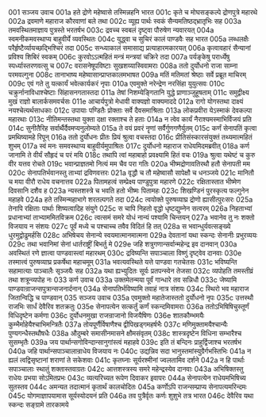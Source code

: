 001  सञ्जय उवाच
001a हते द्रोणे महेष्वासे तस्मिन्नहनि भारत
001c कृते च मोघसङ्कल्पे द्रोणपुत्रे महारथे
002a द्रवमाणे महाराज कौरवाणां बले तथा
002c व्यूह्य पार्थः स्वकं सैन्यमतिष्ठद्भ्रातृभिः सह
003a तमवस्थितमाज्ञाय पुत्रस्ते भरतर्षभ
003c द्रवच्च स्वबलं दृष्ट्वा पौरुषेण न्यवारयत्
004a स्वमनीकमवस्थाप्य बाहुवीर्ये व्यवस्थितः
004c युद्ध्वा च सुचिरं कालं पाण्डवैः सह भारत
005a लब्धलक्षैः परैर्हृष्टैर्व्यायच्छद्भिश्चिरं तदा
005c सन्ध्याकालं समासाद्य प्रत्याहारमकारयत्
006a कृत्वावहारं सैन्यानां प्रविश्य शिबिरं स्वकम्
006c कुरवोऽऽत्महितं मन्त्रं मन्त्रयां चक्रिरे तदा
007a पर्यङ्केषु परार्ध्येषु स्पर्ध्यास्तरणवत्सु च
007c वरासनेषूपविष्टाः सुखशय्यास्विवामराः
008a ततो दुर्योधनो राजा साम्ना परमवल्गुना
008c तानाभाष्य महेष्वासान्प्राप्तकालमभाषत
009a मतिं मतिमतां श्रेष्ठाः सर्वे प्रब्रूत माचिरम्
009c एवं गते तु यत्कार्यं भवेत्कार्यकरं नृपाः
010a एवमुक्ते नरेन्द्रेण नरसिंहा युयुत्सवः
010c चक्रुर्नानाविधाश्चेष्टाः सिंहासनगतास्तदा
011a तेषां निशम्येङ्गितानि युद्धे प्राणाञ्जुहूषताम्
011c समुद्वीक्ष्य मुखं राज्ञो बालार्कसमवर्चसः
011e आचार्यपुत्रो मेधावी वाक्यज्ञो वाक्यमाददे
012a रागो योगस्तथा दाक्ष्यं नयश्चेत्यर्थसाधकाः
012c उपायाः पण्डितैः प्रोक्ताः सर्वे दैवसमाश्रिताः
013a लोकप्रवीरा येऽस्माकं देवकल्पा महारथाः
013c नीतिमन्तस्तथा युक्ता दक्षा रक्ताश्च ते हताः
014a न त्वेव कार्यं नैराश्यमस्माभिर्विजयं प्रति
014c सुनीतैरिह सर्वार्थैर्दैवमप्यनुलोम्यते
015a ते वयं प्रवरं नॄणां सर्वैर्गुणगणैर्युतम्
015c कर्णं सेनापतिं कृत्वा प्रमथिष्यामहे रिपून्
016a ततो दुर्योधनः प्रीतः प्रियं श्रुत्वा वचस्तदा
016c प्रीतिसंस्कारसंयुक्तं तथ्यमात्महितं शुभम्
017a स्वं मनः समवस्थाप्य बाहुवीर्यमुपाश्रितः
017c दुर्योधनो महाराज राधेयमिदमब्रवीत्
018a कर्ण जानामि ते वीर्यं सौहृदं च परं मयि
018c तथापि त्वां महाबाहो प्रवक्ष्यामि हितं वचः
019a श्रुत्वा यथेष्टं च कुरु वीर यत्तव रोचते
019c भवान्प्राज्ञतमो नित्यं मम चैव परा गतिः
020a भीष्मद्रोणावतिरथौ हतौ सेनापती मम
020c सेनापतिर्भवानस्तु ताभ्यां द्रविणवत्तरः
021a वृद्धौ च तौ महेष्वासौ सापेक्षौ च धनञ्जये
021c मानितौ च मया वीरौ राधेय वचनात्तव
022a पितामहत्वं सम्प्रेक्ष्य पाण्डुपुत्रा महारणे
022c रक्षितास्तात भीष्मेण दिवसानि दशैव ह
023a न्यस्तशस्त्रे च भवति हतो भीष्मः पितामहः
023c शिखण्डिनं पुरस्कृत्य फल्गुनेन महाहवे
024a हते तस्मिन्महाभागे शरतल्पगते तदा
024c त्वयोक्ते पुरुषव्याघ्र द्रोणो ह्यासीत्पुरःसरः
025a तेनापि रक्षिताः पार्थाः शिष्यत्वादिह संयुगे
025c स चापि निहतो वृद्धो धृष्टद्युम्नेन सत्वरम्
026a निहताभ्यां प्रधानाभ्यां ताभ्याममितविक्रम
026c त्वत्समं समरे योधं नान्यं पश्यामि चिन्तयन्
027a भवानेव तु नः शक्तो विजयाय न संशयः
027c पूर्वं मध्ये च पश्चाच्च तवैव विदितं हि तत्
028a स भवान्धुर्यवत्सङ्ख्ये धुरमुद्वोढुमर्हसि
028c अभिषेचय सेनान्ये स्वयमात्मानमात्मना
029a देवतानां यथा स्कन्दः सेनानीः प्रभुरव्ययः
029c तथा भवानिमां सेनां धार्तराष्ट्रीं बिभर्तु मे
029e जहि शत्रुगणान्सर्वान्महेन्द्र इव दानवान्
030a अवस्थितं रणे ज्ञात्वा पाण्डवास्त्वां महारथम्
030c द्रविष्यन्ति सपाञ्चाला विष्णुं दृष्ट्वेव दानवाः
030e तस्मात्त्वं पुरुषव्याघ्र प्रकर्षेथा महाचमूम्
031a भवत्यवस्थिते यत्ते पाण्डवा गतचेतसः
031c भविष्यन्ति सहामात्याः पाञ्चालैः सृञ्जयैः सह
032a यथा ह्यभ्युदितः सूर्यः प्रतपन्स्वेन तेजसा
032c व्यपोहति तमस्तीव्रं तथा शत्रून्व्यपोह नः
033  कर्ण उवाच
033a उक्तमेतन्मया पूर्वं गान्धारे तव सन्निधौ
033c जेष्यामि पाण्डवान्राजन्सपुत्रान्सजनार्दनान्
034a सेनापतिर्भविष्यामि तवाहं नात्र संशयः
034c स्थिरो भव महाराज जितान्विद्धि च पाण्डवान्
035  सञ्जय उवाच
035a एवमुक्तो महातेजास्ततो दुर्योधनो नृपः
035c उत्तस्थौ राजभिः सार्धं देवैरिव शतक्रतुः
035e सेनापत्येन सत्कर्तुं कर्णं स्कन्दमिवामराः
036a ततोऽभिषिषिचुस्तूर्णं विधिदृष्टेन कर्मणा
036c दुर्योधनमुखा राजन्राजानो विजयैषिणः
036e शातकौम्भमयैः कुम्भैर्माहेयैश्चाभिमन्त्रितैः
037a तोयपूर्णैर्विषाणैश्च द्वीपिखड्गमहर्षभैः
037c मणिमुक्तामयैश्चान्यैः पुण्यगन्धैस्तथौषधैः
038a औदुम्बरे समासीनमासने क्षौमसंवृतम्
038c शास्त्रदृष्टेन विधिना सम्भारैश्च सुसम्भृतैः
039a जय पार्थान्सगोविन्दान्सानुगांस्त्वं महाहवे
039c इति तं बन्दिनः प्राहुर्द्विजाश्च भरतर्षभ
040a जहि पार्थान्सपाञ्चालान्राधेय विजयाय नः
040c उद्यन्निव सदा भानुस्तमांस्युग्रैर्गभस्तिभिः
041a न ह्यलं त्वद्विसृष्टानां शराणां ते सकेशवाः
041c कृतघ्नाः सूर्यरश्मीनां ज्वलतामिव दर्शने
042a न हि पार्थाः सपाञ्चालाः स्थातुं शक्तास्तवाग्रतः
042c आत्तशस्त्रस्य समरे महेन्द्रस्येव दानवाः
043a अभिषिक्तस्तु राधेयः प्रभया सोऽमितप्रभः
043c व्यत्यरिच्यत रूपेण दिवाकर इवापरः
044a सेनापत्येन राधेयमभिषिच्य सुतस्तव
044c अमन्यत तदात्मानं कृतार्थं कालचोदितः
045a कर्णोऽपि राजन्सम्प्राप्य सेनापत्यमरिन्दमः
045c योगमाज्ञापयामास सूर्यस्योदयनं प्रति
046a तव पुत्रैर्वृतः कर्णः शुशुभे तत्र भारत
046c देवैरिव यथा स्कन्दः सङ्ग्रामे तारकामये

